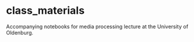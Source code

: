# class_materials
Accompanying notebooks for media processing lecture at the University of Oldenburg.